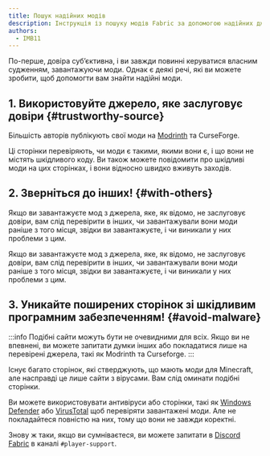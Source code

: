 ```yaml
---
title: Пошук надійних модів
description: Інструкція із пошуку модів Fabric за допомогою надійних джерел.
authors:
  - IMB11
---
```


По-перше, довіра суб’єктивна, і ви завжди повинні керуватися власним судженням, завантажуючи моди. Однак є деякі речі, які ви можете зробити, щоб допомогти вам знайти надійні моди.

## 1. Використовуйте джерело, яке заслуговує довіри {#trustworthy-source}

Більшість авторів публікують свої моди на [Modrinth](https://modrinth.com/mods?g=categories:%27fabric%27) та CurseForge.

Ці сторінки перевіряють, чи моди є такими, якими вони є, і що вони не містять шкідливого коду. Ви також можете повідомити про шкідливі моди на цих сторінках, і вони відносно швидко вживуть заходів.

## 2. Зверніться до інших! {#with-others}

Якщо ви завантажуєте мод з джерела, яке, як відомо, не заслуговує довіри, вам слід перевірити в інших, чи завантажували вони моди раніше з того місця, звідки ви завантажуєте, і чи виникали у них проблеми з цим.

Якщо ви завантажуєте мод з джерела, яке, як відомо, не заслуговує довіри, вам слід перевірити в інших, чи завантажували вони моди раніше з того місця, звідки ви завантажуєте, і чи виникали у них проблеми з цим.

## 3. Уникайте поширених сторінок зі шкідливим програмним забезпеченням! {#avoid-malware}

:::info
Подібні сайти можуть бути не очевидними для всіх. Якщо ви не впевнені, ви можете запитати думки інших або покладатися лише на перевірені джерела, такі як Modrinth та Curseforge.
:::

Існує багато сторінок, які стверджують, що мають моди для Minecraft, але насправді це лише сайти з вірусами. Вам слід оминати подібні сторінки.

Ви можете використовувати антивіруси або сторінки, такі як [Windows Defender](https://www.microsoft.com/en-us/windows/comprehensive-security) або [VirusTotal](https://www.virustotal.com/) щоб перевіряти завантажені моди. Але не покладайтеся повністю на них, тому що вони не завжди коректні.

Знову ж таки, якщо ви сумніваєтеся, ви можете запитати в [Discord Fabric](https://discord.gg/v6v4pMv) в каналі `#player-support`.
